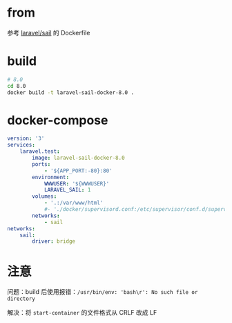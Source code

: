 # from

参考 [laravel/sail](https://github.com/laravel/sail) 的 Dockerfile

# build

```bash
# 8.0
cd 8.0
docker build -t laravel-sail-docker-8.0 .
```

# docker-compose

```yml
version: '3'
services:
    laravel.test:
        image: laravel-sail-docker-8.0
        ports:
            - '${APP_PORT:-80}:80'
        environment:
            WWWUSER: '${WWWUSER}'
            LARAVEL_SAIL: 1
        volumes:
            - '.:/var/www/html'
            #- './docker/supervisord.conf:/etc/supervisor/conf.d/supervisord.conf'
        networks:
            - sail
networks:
    sail:
        driver: bridge
```

# 注意

问题：build 后使用报错：`/usr/bin/env: 'bash\r': No such file or directory`

解决：将 `start-container` 的文件格式从 CRLF 改成 LF
